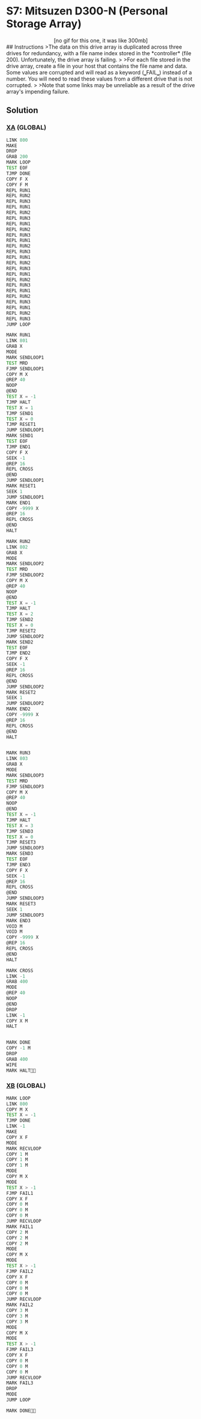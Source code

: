 # S7: Mitsuzen D300-N (Personal Storage Array)
<div align='center'>[no gif for this one, it was like 300mb]</div>
## Instructions
>The data on this drive array is duplicated across three drives for redundancy, with a file name index stored in the *controller* (file 200). Unfortunately, the drive array is failing.
>
>For each file stored in the drive array, create a file in your host that contains the file name and data. Some values are corrupted and will read as a keyword (‗FAIL‗) instead of a number. You will need to read these values from a different drive that is not corrupted.
>
>Note that some links may be unreliable as a result of the drive array's impending failure.

## Solution

### [XA](XA.exa) (GLOBAL)
```asm
LINK 800
MAKE
DROP
GRAB 200
MARK LOOP
TEST EOF
TJMP DONE
COPY F X
COPY F M
REPL RUN1
REPL RUN2
REPL RUN3
REPL RUN1
REPL RUN2
REPL RUN3
REPL RUN1
REPL RUN2
REPL RUN3
REPL RUN1
REPL RUN2
REPL RUN3
REPL RUN1
REPL RUN2
REPL RUN3
REPL RUN1
REPL RUN2
REPL RUN3
REPL RUN1
REPL RUN2
REPL RUN3
REPL RUN1
REPL RUN2
REPL RUN3
JUMP LOOP

MARK RUN1
LINK 801
GRAB X
MODE
MARK SENDLOOP1
TEST MRD
FJMP SENDLOOP1
COPY M X
@REP 40
NOOP
@END
TEST X = -1
TJMP HALT
TEST X = 1
TJMP SEND1
TEST X = 0
TJMP RESET1
JUMP SENDLOOP1
MARK SEND1
TEST EOF
TJMP END1
COPY F X
SEEK -1
@REP 16
REPL CROSS
@END
JUMP SENDLOOP1
MARK RESET1
SEEK 1
JUMP SENDLOOP1
MARK END1
COPY -9999 X
@REP 16
REPL CROSS
@END
HALT

MARK RUN2
LINK 802
GRAB X
MODE
MARK SENDLOOP2
TEST MRD
FJMP SENDLOOP2
COPY M X
@REP 40
NOOP
@END
TEST X = -1
TJMP HALT
TEST X = 2
TJMP SEND2
TEST X = 0
TJMP RESET2
JUMP SENDLOOP2
MARK SEND2
TEST EOF
TJMP END2
COPY F X
SEEK -1
@REP 16
REPL CROSS
@END
JUMP SENDLOOP2
MARK RESET2
SEEK 1
JUMP SENDLOOP2
MARK END2
COPY -9999 X
@REP 16
REPL CROSS
@END
HALT


MARK RUN3
LINK 803
GRAB X
MODE
MARK SENDLOOP3
TEST MRD
FJMP SENDLOOP3
COPY M X
@REP 40
NOOP
@END
TEST X = -1
TJMP HALT
TEST X = 3
TJMP SEND3
TEST X = 0
TJMP RESET3
JUMP SENDLOOP3
MARK SEND3
TEST EOF
TJMP END3
COPY F X
SEEK -1
@REP 16
REPL CROSS
@END
JUMP SENDLOOP3
MARK RESET3
SEEK 1
JUMP SENDLOOP3
MARK END3
VOID M
VOID M
COPY -9999 X
@REP 16
REPL CROSS
@END
HALT

MARK CROSS
LINK -1
GRAB 400
MODE
@REP 40
NOOP
@END
DROP
LINK -1
COPY X M
HALT


MARK DONE
COPY -1 M
DROP
GRAB 400
WIPE
MARK HALT
```

### [XB](XB.exa) (GLOBAL)
```asm
MARK LOOP
LINK 800
COPY M X
TEST X = -1
TJMP DONE
LINK -1
MAKE
COPY X F
MODE
MARK RECVLOOP
COPY 1 M
COPY 1 M
COPY 1 M
MODE
COPY M X
MODE
TEST X > -1
FJMP FAIL1
COPY X F
COPY 0 M
COPY 0 M
COPY 0 M
JUMP RECVLOOP
MARK FAIL1
COPY 2 M
COPY 2 M
COPY 2 M
MODE
COPY M X
MODE
TEST X > -1
FJMP FAIL2
COPY X F
COPY 0 M
COPY 0 M
COPY 0 M
JUMP RECVLOOP
MARK FAIL2
COPY 3 M
COPY 3 M
COPY 3 M
MODE
COPY M X
MODE
TEST X > -1
FJMP FAIL3
COPY X F
COPY 0 M
COPY 0 M
COPY 0 M
JUMP RECVLOOP
MARK FAIL3
DROP
MODE
JUMP LOOP

MARK DONE
```

